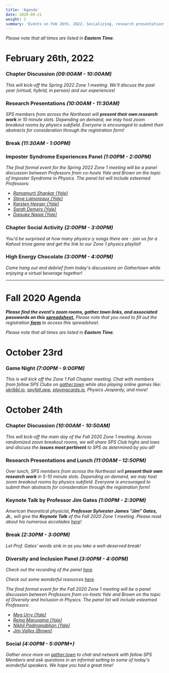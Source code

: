 ```yaml
---
title: 'Agenda'
date: 2020-09-21
weight: 2
summary: 'Events on Feb 26th, 2022. Socializing, research presentations, panels..'
---
```


_Please note that all times are listed in **Eastern Time**._

# February 26th, 2022

### Chapter Discussion *(09:00AM - 10:00AM)*

*This will kick-off  the Spring 2022 Zone 1 meeting. We'll discuss the past year (virtual, hybrid, in person) and our experiences!*

### Research Presentations  *(10:00AM - 11:30AM)*

*SPS members from across the Northeast will **present their own research work** in 10 minute slots. Depending on demand, we may host zoom breakout rooms by  physics subfield. Everyone is encouraged to submit their abstracts for consideration through the registration form!*

### Break *(11:30AM - 1:00PM)*

### Imposter Syndrome Experiences Panel *(1:00PM - 2:00PM)*

*The final formal event for the Spring 2022 Zone 1 meeting will be a panel discussion between Professors from co-hosts Yale and Brown on the topic of Imposter Syndrome in Physics. The panel list will include esteemed Professors:*
* [*Ramamurti Shankar (Yale)*](https://campuspress.yale.edu/rshankar/)
* [*Steve Lamoreaux (Yale)*](https://physics.yale.edu/people/steve-lamoreaux)
* [*Karsten Heeger (Yale)*](https://heegerlab.yale.edu/karsten-heeger)
* [*Sarah Demers (Yale)*](https://physics.yale.edu/people/sarah-demers)
* [*Daisuke Nagai (Yale)*](https://physics.yale.edu/people/daisuke-nagai)

### Chapter Social Activity *(2:00PM - 3:00PM)*

*You'd be surprised at how many physics-y songs there are - join us for a Kahoot trivia game and get the link to our Zone 1 physics playlist!*

### High Energy Chocolate *(3:00PM - 4:00PM)*

*Come hang out and debrief from today's discussions on Gathertown while enjoying a virtual beverage together!*



---

# Fall 2020 Agenda


_**Please find the event's zoom rooms, gather.town links, and associated  passwords on this [spreadsheet.](https://docs.google.com/spreadsheets/d/1v5hcJ9M1AlTEdyfVNdemrXwr_VBYVHABKns39PQ5o_M/edit#gid=0)** Please note that you need to fill out the registration [**form**](https://forms.gle/UZhfrT3aMHePZNeg7) to access this spreadsheet._

_Please note that all times are listed in **Eastern Time**._

# October 23rd

### Game Night *(7:00PM - 9:00PM)*
*This is will kick off the Zone 1 Fall Chapter meeting. Chat with members from fellow SPS Clubs on [gather.town](https://gather.town/) while also playing online games like: [skribbl.io](https://skribbl.io/), [spyfall.app](https://www.spyfall.app/), [playingcards.io](https://playingcards.io/), Physics Jeopardy, and more!*

<!-- while **peer-reviewing some of the worst Physics in cinematic history**. Feel free to -->

# October 24th

### Chapter Discussion *(10:00AM - 10:50AM)*

*This will kick-off the main day of the Fall 2020 Zone 1 meeting. Across randomized zoom breakout rooms, we will share SPS Club highs and lows and discuss the **issues most pertinent** to SPS as determined by you all!*

### Research Presentations and Lunch  *(11:00AM - 12:50PM)*

*Over lunch, SPS members from across the Northeast will **present their own research work** in 5-10 minute slots. Depending on demand, we may host zoom breakout rooms by  physics subfield. Everyone is encouraged to submit their abstracts for consideration through the registration form!*

### Keynote Talk by Professor Jim Gates *(1:00PM - 2:30PM)*

*American theoretical physicist, **Professor Sylvester James “Jim” Gates, Jr.**, will give the **Keynote Talk** of the Fall 2020 Zone 1 meeting. Please read about his numerous accolades [here](https://sites.brown.edu/sjgates/bio/)!*
### Break *(2:30PM - 3:00PM)*

*Let Prof. Gates' words sink in as you take a well-deserved break!*


### Diversity and Inclusion Panel *(3:00PM - 4:00PM)*

*Check out the recording of the panel [here](https://youtu.be/OiPt9oaFuUs)*

*Check out some wonderful resources [here](https://sps-zone-1.github.io/resources/underrepresented-groups/).*

*The final formal event for the Fall 2020 Zone 1 meeting will be a panel discussion between Professors from co-hosts Yale and Brown on the topic of Diversity and Inclusion in Physics. The panel list will include esteemed Professors:*
* [*Meg Urry (Yale)*](https://en.wikipedia.org/wiki/Meg_Urry)
* [*Reina Maruyama (Yale)*](https://physics.yale.edu/people/reina-maruyama)
* [*Nikhil Padmanabhan (Yale)*](https://morse.yalecollege.yale.edu/nikhil-padmanabhan)
* [*Jim Valles (Brown)*](https://vivo.brown.edu/display/jvallesj)

### Social *(4:00PM - 5:00PM+)*

*Gather once more on [gather.town](https://gather.town) to chat and network with fellow SPS Members and ask questions in an informal setting to some of today's wonderful speakers. We hope you had a great time!*